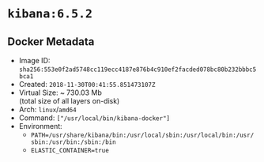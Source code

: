 # `kibana:6.5.2`

## Docker Metadata

- Image ID: `sha256:553e0f2ad5748cc119ecc4187e876b4c910ef2facded078bc80b232bbbc5bca1`
- Created: `2018-11-30T00:41:55.851473107Z`
- Virtual Size: ~ 730.03 Mb  
  (total size of all layers on-disk)
- Arch: `linux`/`amd64`
- Command: `["/usr/local/bin/kibana-docker"]`
- Environment:
  - `PATH=/usr/share/kibana/bin:/usr/local/sbin:/usr/local/bin:/usr/sbin:/usr/bin:/sbin:/bin`
  - `ELASTIC_CONTAINER=true`
